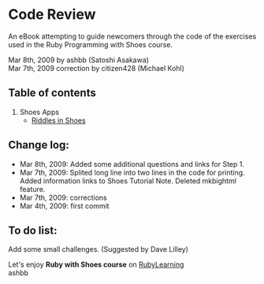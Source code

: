 Code Review
===========
An eBook attempting to guide newcomers through the code of the exercises used in the Ruby Programming with Shoes course.

Mar 8th, 2009 by ashbb (Satoshi Asakawa) <br>
Mar 7th, 2009 correction by citizen428 (Michael Kohl)

Table of contents
-----------------
1. Shoes Apps
	- [Riddles in Shoes](http://github.com/ashbb/code_review/tree/master/md/00101_Riddles_in_Shoes.md)

Change log:
-----------
- Mar 8th, 2009: Added some additional questions and links for Step 1.
- Mar 7th, 2009: Splited long line into two lines in the code for printing. Added information links to Shoes Tutorial Note. Deleted mkbightml feature.
- Mar 7th, 2009: corrections
- Mar 4th, 2009: first commit

To do list:
-----------
Add some small challenges. (Suggested by Dave Lilley)

Let's enjoy **Ruby with Shoes course** on [RubyLearning](http://www.rubylearning.org/)<br>
ashbb

